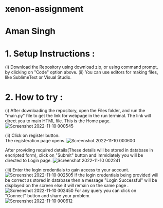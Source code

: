 # xenon-assignment
<h1>Aman Singh</h1>

<h1>1. Setup Instructions :</h1>

(i) Download the Repository using download zip, or using command prompt, by clicking on "Code" option above.
(ii) You can use editors for making files, like SublimeText or Visual Studio.

<h1>2. How to try :</h1>

(i) After downloading the repository, open the Files folder, and run the "main.py" file to get the link for webpage in the run terminal. The link will direct you to main HTML file.
This is the Home page.
![Screenshot 2022-11-10 000545](https://user-images.githubusercontent.com/104215224/200914584-ed8bba9d-0799-44ec-84b4-f55f748fdfd9.jpg)

(ii) Click on register button.  
The registeration page opens.
![Screenshot 2022-11-10 000600](https://user-images.githubusercontent.com/104215224/200915842-9be7c0f8-181f-4e16-861a-fbd38805ee6a.jpg)

After providing required details(These details will be stored in database in encripted form), click on "Submit" button and immidiately you will be directed to Login page. 
![Screenshot 2022-11-10 002241](https://user-images.githubusercontent.com/104215224/200916401-ad3e5d5a-3a63-4941-9665-c915b3e45754.jpg)

(iii) Enter the login credentials to gain access to your account.
![Screenshot 2022-11-10 002505](https://user-images.githubusercontent.com/104215224/200916806-d314d9fd-56be-4401-8941-1c6c4dfedf4d.jpg)
If the login credentials being provided will be correct as stored in database then a message "Login Successful" will be displayed on the screen else it will remain on the same page . 
![Screenshot 2022-11-10 002450](https://user-images.githubusercontent.com/104215224/200916956-38f55723-4b8e-4acd-b29d-7cc7eb0c8885.jpg)
For any query you can click on "Connect" button and share your problem.
![Screenshot 2022-11-10 000612](https://user-images.githubusercontent.com/104215224/200917304-3216d423-49a9-4c9e-97bd-56e5d4800f8a.jpg)







